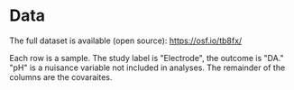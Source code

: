 # Data

The full dataset is available (open source): https://osf.io/tb8fx/

Each row is a sample. The study label is "Electrode", the outcome is "DA." "pH" is a nuisance variable not included in analyses. The remainder of the columns are the covaraites.


